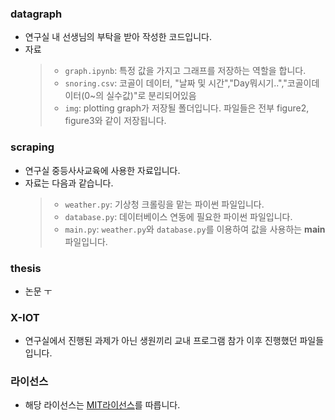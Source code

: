 ### datagraph

- 연구실 내 선생님의 부탁을 받아 작성한 코드입니다.
- 자료
  > - `graph.ipynb`: 특정 값을 가지고 그래프를 저장하는 역할을 합니다.
  > - `snoring.csv`: 코골이 데이터, "날짜 및 시간","Day뭐시기..","코골이데이터(0~의 실수값)"로 분리되어있음
  > - `img`: plotting graph가 저장될 폴더입니다. 파일들은 전부 figure2, figure3와 같이 저장됩니다.

### scraping

- 연구실 중등사사교육에 사용한 자료입니다.
- 자료는 다음과 같습니다.
  > - `weather.py`: 기상청 크롤링을 맡는 파이썬 파일입니다.
  > - `database.py`: 데이터베이스 연동에 필요한 파이썬 파일입니다.
  > - `main.py`: `weather.py`와 `database.py`를 이용하여 값을 사용하는 **main** 파일입니다.

### thesis

- 논문 ㅜ

### X-IOT

- 연구실에서 진행된 과제가 아닌 생원끼리 교내 프로그램 참가 이후 진행했던 파일들입니다.

### 라이선스

- 해당 라이선스는 [MIT라이선스](/LICENSE)를 따릅니다.
